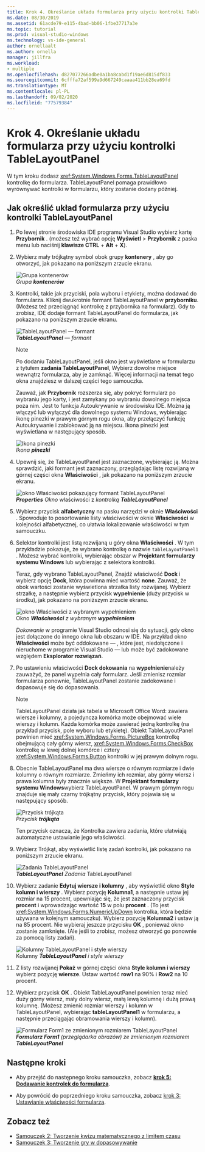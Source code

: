 ```yaml
---
title: Krok 4. Określanie układu formularza przy użyciu kontrolki TableLayoutPanel
ms.date: 08/30/2019
ms.assetid: 61acde79-e115-4bad-bb06-1fbe37717a3e
ms.topic: tutorial
ms.prod: visual-studio-windows
ms.technology: vs-ide-general
author: ornellaalt
ms.author: ornella
manager: jillfra
ms.workload:
- multiple
ms.openlocfilehash: d827077266adbe0a1ba8cabd1f19ae6d815df833
ms.sourcegitcommit: 6cfffa72af599a9d667249caaaa411bb28ea69fd
ms.translationtype: MT
ms.contentlocale: pl-PL
ms.lasthandoff: 09/02/2020
ms.locfileid: "77579384"
---
```

# <a name="step-4-lay-out-your-form-with-a-tablelayoutpanel-control"></a>Krok 4. Określanie układu formularza przy użyciu kontrolki TableLayoutPanel

W tym kroku dodasz <xref:System.Windows.Forms.TableLayoutPanel> kontrolkę do formularza. TableLayoutPanel pomaga prawidłowo wyrównywać kontrolki w formularzu, który zostanie dodany później.

## <a name="how-to-lay-out-your-form-with-a-tablelayoutpanel-control"></a>Jak określić układ formularza przy użyciu kontrolki TableLayoutPanel

1. Po lewej stronie środowiska IDE programu Visual Studio wybierz kartę **Przybornik** . (możesz też wybrać opcję **Wyświetl**  >  **Przybornik** z paska menu lub naciśnij **klawisze CTRL** + **Alt** + **X**).

1. Wybierz mały trójkątny symbol obok grupy **kontenery** , aby go otworzyć, jak pokazano na poniższym zrzucie ekranu.

     ![Grupa kontenerów](../ide/media/express_toolbox.png)<br>
*Grupa* ***kontenerów***

1. Kontrolki, takie jak przyciski, pola wyboru i etykiety, można dodawać do formularza. Kliknij dwukrotnie formant TableLayoutPanel w **przyborniku**. (Możesz też przeciągnąć kontrolkę z przybornika na formularz). Gdy to zrobisz, IDE dodaje formant TableLayoutPanel do formularza, jak pokazano na poniższym zrzucie ekranu.

     ![TableLayoutPanel — formant](../ide/media/express_formtablelayout.png)<br>
***TableLayoutPanel*** — *formant*

    > [!NOTE]
    > Po dodaniu TableLayoutPanel, jeśli okno jest wyświetlane w formularzu z tytułem **zadania TableLayoutPanel**, Wybierz dowolne miejsce wewnątrz formularza, aby je zamknąć. Więcej informacji na temat tego okna znajdziesz w dalszej części tego samouczka.

     Zauważ, jak **Przybornik** rozszerza się, aby pokryć formularz po wybraniu jego karty, i jest zamykany po wybraniu dowolnego miejsca poza nim. Jest to funkcja Autoukrywanie w środowisku IDE. Można ją włączyć lub wyłączyć dla dowolnego systemu Windows, wybierając ikonę pinezki w prawym górnym rogu okna, aby przełączyć funkcję Autoukrywanie i zablokować ją na miejscu. Ikona pinezki jest wyświetlana w następujący sposób.

     ![Ikona pinezki](../ide/media/express_pushpintoolbox.png)<br>
*Ikona* ***pinezki***

1. Upewnij się, że TableLayoutPanel jest zaznaczone, wybierając ją. Można sprawdzić, jaki formant jest zaznaczony, przeglądając listę rozwijaną w górnej części okna **Właściwości** , jak pokazano na poniższym zrzucie ekranu.

     ![okno Właściwości pokazujący formant TableLayoutPanel](../ide/media/express_controlspropwin.png)<br>
***Properties*** *Okno* właściwości z *kontrolką* ***TableLayoutPanel***

1. Wybierz przycisk **alfabetyczny** na pasku narzędzi w oknie **Właściwości** . Spowoduje to posortowanie listy właściwości w oknie **Właściwości** w kolejności alfabetycznej, co ułatwia lokalizowanie właściwości w tym samouczku.

1. Selektor kontrolki jest listą rozwijaną u góry okna **Właściwości** . W tym przykładzie pokazuje, że wybrano kontrolkę o nazwie `tableLayoutPanel1` . Możesz wybrać kontrolki, wybierając obszar w **Projektant formularzy systemu Windows** lub wybierając z selektora kontrolki.

   Teraz, gdy wybrano TableLayoutPanel, Znajdź właściwość **Dock** i wybierz opcję **Dock**, która powinna mieć wartość **none**. Zauważ, że obok wartości zostanie wyświetlona strzałka listy rozwijanej. Wybierz strzałkę, a następnie wybierz przycisk **wypełnienie** (duży przycisk w środku), jak pokazano na poniższym zrzucie ekranu.

     ![okno Właściwości z wybranym wypełnieniem](../ide/media/express_docktable.png)<br>
Okno ***Właściwości*** *z* *wybranym* ***wypełnieniem***

     *Dokowanie* w programie Visual Studio odnosi się do sytuacji, gdy okno jest dołączone do innego okna lub obszaru w IDE. Na przykład okno **Właściwości** może być oddokowane &mdash; , które jest, niedołączone i nieruchome w programie Visual Studio &mdash; lub może być zadokowane względem **Eksplorator rozwiązań**.

1. Po ustawieniu właściwości **Dock dokowania** na **wypełnienie**należy zauważyć, że panel wypełnia cały formularz. Jeśli zmienisz rozmiar formularza ponownie, TableLayoutPanel zostanie zadokowane i dopasowuje się do dopasowania.

    > [!NOTE]
    > TableLayoutPanel działa jak tabela w Microsoft Office Word: zawiera wiersze i kolumny, a pojedyncza komórka może obejmować wiele wierszy i kolumn. Każda komórka może zawierać jedną kontrolkę (na przykład przycisk, pole wyboru lub etykietę). Obiekt TableLayoutPanel powinien mieć <xref:System.Windows.Forms.PictureBox> kontrolkę obejmującą cały górny wiersz, <xref:System.Windows.Forms.CheckBox> kontrolkę w lewej dolnej komórce i cztery <xref:System.Windows.Forms.Button> kontrolki w jej prawym dolnym rogu.

1. Obecnie TableLayoutPanel ma dwa wiersze o równym rozmiarze i dwie kolumny o równym rozmiarze. Zmieńmy ich rozmiar, aby górny wiersz i prawa kolumna były znacznie większe. W **Projektant formularzy systemu Windows**wybierz TableLayoutPanel. W prawym górnym rogu znajduje się mały czarny trójkątny przycisk, który pojawia się w następujący sposób.

     ![Przycisk trójkąta](../ide/media/express_iconblacktriangle.gif)<br>
*Przycisk* ***trójkąta***

     Ten przycisk oznacza, że Kontrolka zawiera zadania, które ułatwiają automatyczne ustawianie jego właściwości.

1. Wybierz Trójkąt, aby wyświetlić listę zadań kontrolki, jak pokazano na poniższym zrzucie ekranu.

     ![Zadania TableLayoutPanel](../ide/media/express_tablepanel.png)<br>
***TableLayoutPanel*** *Zadania* TableLayoutPanel

1. Wybierz zadanie **Edytuj wiersze i kolumny** , aby wyświetlić okno **Style kolumn i wierszy** . Wybierz pozycję **Kolumna1**, a następnie ustaw jej rozmiar na 15 procent, upewniając się, że jest zaznaczony przycisk **procent** i wprowadzając wartość **15** w polu **procent** . (To jest <xref:System.Windows.Forms.NumericUpDown> kontrolka, która będzie używana w kolejnym samouczku). Wybierz pozycję **Kolumna2** i ustaw ją na 85 procent. Nie wybieraj jeszcze przycisku **OK** , ponieważ okno zostanie zamknięte. (Ale jeśli to zrobisz, możesz otworzyć go ponownie za pomocą listy zadań).

     ![Kolumny TableLayoutPanel i style wierszy](../ide/media/vs_tablelayoutpanel_setup.png)<br>
Kolumny ***TableLayoutPanel*** *i style wierszy*

1. Z listy rozwijanej **Pokaż** w górnej części okna **Style kolumn i wierszy** wybierz pozycję **wiersze**. Ustaw wartość **row1** na 90% i **Row2** na 10 procent.

1. Wybierz przycisk **OK** . Obiekt TableLayoutPanel powinien teraz mieć duży górny wiersz, mały dolny wiersz, małą lewą kolumnę i dużą prawą kolumnę. (Możesz zmienić rozmiar wierszy i kolumn w TableLayoutPanel, wybierając **tableLayoutPanel1** w formularzu, a następnie przeciągając obramowania wierszy i kolumn).

     ![Formularz Form1 ze zmienionym rozmiarem TableLayoutPanel](../ide/media/vs_formafterlayoutpanel.png)<br>
***Formularz Form1*** *(przeglądarka obrazów) ze zmienionym rozmiarem* ***TableLayoutPanel***

## <a name="next-steps"></a>Następne kroki

* Aby przejść do następnego kroku samouczka, zobacz **[krok 5: Dodawanie kontrolek do formularza](../ide/step-5-add-controls-to-your-form.md)**.

* Aby powrócić do poprzedniego kroku samouczka, zobacz [krok 3: Ustawianie właściwości formularza](../ide/step-3-set-your-form-properties.md).

## <a name="see-also"></a>Zobacz też

* [Samouczek 2: Tworzenie kwizu matematycznego z limitem czasu](tutorial-2-create-a-timed-math-quiz.md)
* [Samouczek 3: Tworzenie gry w dopasowywanie](tutorial-3-create-a-matching-game.md)
